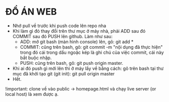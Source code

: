 # ĐỒ ÁN WEB

- Nhớ pull về trước khi push code lên repo nha
- Khi làm gì đó thay đổi trên thư mục ở máy nhà, phải ADD sau đó COMMIT sau đó PUSH lên github. Làm như sau:
  - ADD: mở git bash (màn hình console) lên, gõ: git add \*
  - COMMIT: cũng trên bash, gõ: git commit -m "nội dụng đã thực hiện" trong đó cái trong dấu ngoặc kép là ghi chú của việc commit, cái này bắt buộc nhập.
  - PUSH: cũng trên bash, gõ: git push origin master.
- Khi ai đó push gì mới lên thì ở máy lấy về bằng cách: gõ trên bash tại thư mục đã khởi tạo git (git init): git pull origin master
- Hết.

!important: clone về vào public -> homepage.html và chạy live server (or local host) là xem được ạ.
